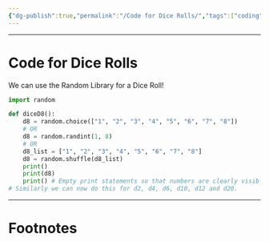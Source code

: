 ```yaml
---
{"dg-publish":true,"permalink":"/Code for Dice Rolls/","tags":["coding"]}
---
```



---
# Code for Dice Rolls
We can use the Random Library for a Dice Roll! 
```Python
import random

def diceD8():
	d8 = random.choice(["1", "2", "3", "4", "5", "6", "7", "8"])
	# OR
	d8 = random.randint(1, 8)
	# OR
	d8_list = ["1", "2", "3", "4", "5", "6", "7", "8"]
	d8 = random.shuffle(d8_list)
	print()
	print(d8)
	print() # Empty print statements so that numbers are clearly visible.
# Similarly we can now do this for d2, d4, d6, d10, d12 and d20.
```

---
# Footnotes